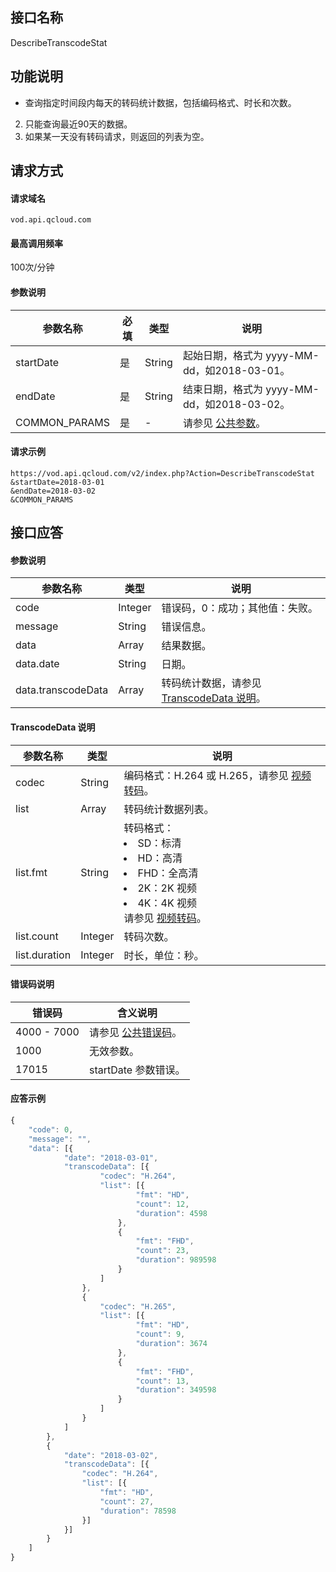 ## 接口名称
DescribeTranscodeStat

## 功能说明
- 查询指定时间段内每天的转码统计数据，包括编码格式、时长和次数。
2. 只能查询最近90天的数据。
3. 如果某一天没有转码请求，则返回的列表为空。

## 请求方式

#### 请求域名
`vod.api.qcloud.com`

#### 最高调用频率
100次/分钟

#### 参数说明
| 参数名称      | 必填 | 类型   | 说明                                                                            |
| ------------- | ---- | ------ | ------------------------------------------------------------------------------- |
| startDate     | 是   | String | 起始日期，格式为 yyyy-MM-dd，如2018-03-01。                                       |
| endDate       | 是   | String | 结束日期，格式为 yyyy-MM-dd，如2018-03-02。                                      |
| COMMON_PARAMS | 是   |   -     | 请参见 [公共参数](https://cloud.tencent.com/document/api/213/6976)。 |

#### 请求示例
```
https://vod.api.qcloud.com/v2/index.php?Action=DescribeTranscodeStat
&startDate=2018-03-01
&endDate=2018-03-02
&COMMON_PARAMS
```
## 接口应答

#### 参数说明
| 参数名称           | 类型    | 说明                                |
| ------------------ | ------- | ----------------------------------- |
| code               | Integer | 错误码，0：成功；其他值：失败。       |
| message            | String  | 错误信息。                            |
| data               | Array   | 结果数据。                            |
| data.date          | String  | 日期。                                |
| data.transcodeData | Array   | 转码统计数据，请参见 [TranscodeData 说明](#p1)。 |

#### [](id:p1)TranscodeData 说明

| 参数名称      | 类型    | 说明                                                                                                                                                       |
| ------------- | ------- | ---------------------------------------------------------------------------------------------------------------------------------------------------------- |
| codec         | String  | 编码格式：H.264 或 H.265，请参见 [视频转码](https://cloud.tencent.com/document/product/266/33478)。                                                                                    |
| list          | Array   | 转码统计数据列表。                                                                                                                                           |
| list.fmt      | String  | 转码格式：<li>SD：标清</li><li>HD：高清</li><li>FHD：全高清</li><li>2K：2K 视频</li><li>4K：4K 视频</li></ul> 请参见 [视频转码](https://cloud.tencent.com/document/product/266/33478)。 |
| list.count    | Integer | 转码次数。                                                                                                                                                   |
| list.duration | Integer | 时长，单位：秒。                                                                                                                                             |


#### 错误码说明
| 错误码    | 含义说明                                     |
| --------- | -------------------------------------------- |
| 4000 - 7000 | 请参见 [公共错误码](https://cloud.tencent.com/document/api/213/6982)。 |
| 1000      | 无效参数。                                     |
| 17015     | startDate 参数错误。                                |


#### 应答示例

```javascript
{
	"code": 0,
	"message": "",
	"data": [{
			"date": "2018-03-01",
			"transcodeData": [{
					"codec": "H.264",
					"list": [{
							"fmt": "HD",
							"count": 12,
							"duration": 4598
						},
						{
							"fmt": "FHD",
							"count": 23,
							"duration": 989598
						}
					]
				},
				{
					"codec": "H.265",
					"list": [{
							"fmt": "HD",
							"count": 9,
							"duration": 3674
						},
						{
							"fmt": "FHD",
							"count": 13,
							"duration": 349598
						}
					]
				}
			]
		},
		{
			"date": "2018-03-02",
			"transcodeData": [{
				"codec": "H.264",
				"list": [{
					"fmt": "HD",
					"count": 27,
					"duration": 78598
				}]
			}]
		}
	]
}
```



